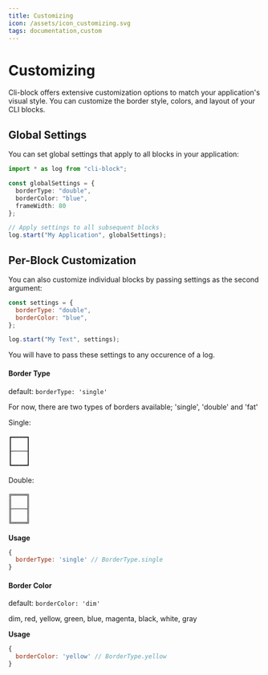 ```yaml
---
title: Customizing
icon: /assets/icon_customizing.svg
tags: documentation,custom
---
```


# Customizing

Cli-block offers extensive customization options to match your application's visual style. You can customize the border style, colors, and layout of your CLI blocks.

## Global Settings

You can set global settings that apply to all blocks in your application:

```typescript
import * as log from "cli-block";

const globalSettings = {
  borderType: "double",
  borderColor: "blue",
  frameWidth: 80
};

// Apply settings to all subsequent blocks
log.start("My Application", globalSettings);
```

## Per-Block Customization

You can also customize individual blocks by passing settings as the second argument:

```js
const settings = {
  borderType: "double",
  borderColor: "blue",
};

log.start("My Text", settings);
```

You will have to pass these settings to any occurence of a log.

#### Border Type

default: `borderType: 'single'`

For now, there are two types of borders available; 'single', 'double' and 'fat'

Single:

```
┏━━━━┓
┃    ┃
┠────┨
┃    ┃
┗━━━━┛
```

Double:

```
╔════╗
║    ║
╟────╢
║    ║
╚════╝
```

__Usage__
```js
{
  borderType: 'single' // BorderType.single
}
```


#### Border Color

default: `borderColor: 'dim'`

dim, red, yellow, green, blue, magenta, black, white, gray

__Usage__

```js
{
  borderColor: 'yellow' // BorderType.yellow
}
```
